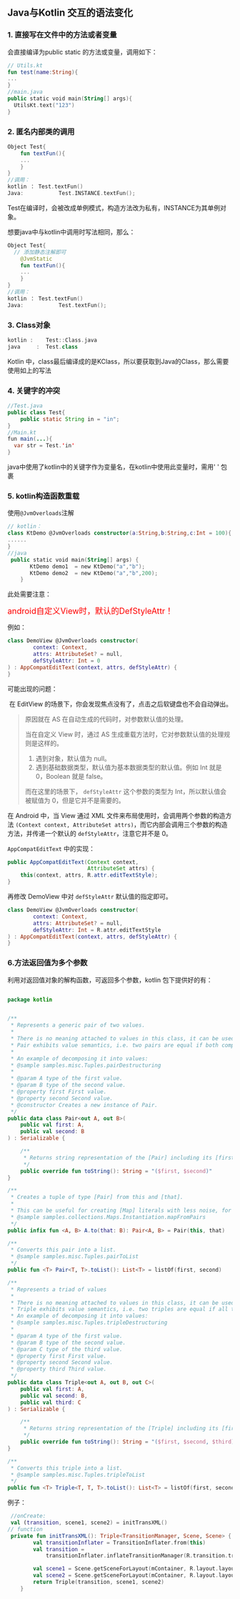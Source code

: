 ## Java与Kotlin 交互的语法变化

### 1. 直接写在文件中的方法或者变量

会直接编译为public static 的方法或变量，调用如下：

```kotlin
// Utils.kt
fun test(name:String){
...
}
//main.java
public static void main(String[] args){
  UtilsKt.text("123")
}
```



### 2. 匿名内部类的调用

```kotlin
Object Test{
	fun textFun(){
	...
	}
}
//调用：
kotlin ： Test.textFun()
Java:			Test.INSTANCE.textFun();
```

Test在编译时，会被改成单例模式，构造方法改为私有，INSTANCE为其单例对象。

想要java中与kotlin中调用时写法相同，那么：

```kotlin
Object Test{
  // 添加静态注解即可
	@JvmStatic
	fun textFun(){
	...
	}
}
//调用：
kotlin ： Test.textFun()
Java:			Test.textFun();
```



### 3. Class对象

```kotlin
kotlin :	Test::Class.java
java	 :	Test.class
```

Kotlin 中，class最后编译成的是KClass，所以要获取到Java的Class，那么需要使用如上的写法



### 4. 关键字的冲突

```java
//Test.java
public class Test{
	public static String in = "in";
}
//Main.kt
fun main(...){
  var str = Test.'in'
}
```

java中使用了kotlin中的关键字作为变量名，在kotlin中使用此变量时，需用' ' 包裹

### 5. kotlin构造函数重载

使用`@JvmOverloads`注解

```kotlin
// kotlin：
class KtDemo @JvmOverloads constructor(a:String,b:String,c:Int = 100){
......
}
//java
 public static void main(String[] args) {
       KtDemo demo1  = new KtDemo("a","b");
       KtDemo demo2  = new KtDemo("a","b",200);
    }
```

此处需要注意：

<font color = "ff0000" size = "4">android自定义View时，默认的DefStyleAttr！</font>

例如：

```kotlin
class DemoView @JvmOverloads constructor(
        context: Context, 
        attrs: AttributeSet? = null, 
        defStyleAttr: Int = 0
) : AppCompatEditText(context, attrs, defStyleAttr) {
}
```

可能出现的问题：

​	在 EditView 的场景下，你会发现焦点没有了，点击之后软键盘也不会自动弹出。

> 原因就在 AS 在自动生成的代码时，对参数默认值的处理。
>
> 当在自定义 View 时，通过 AS 生成重载方法时，它对参数默认值的处理规则是这样的。
>
> 1. 遇到对象，默认值为 null。
> 2. 遇到基础数据类型，默认值为基本数据类型的默认值。例如 Int 就是 0，Boolean 就是 false。
>
> 而在这里的场景下， `defStyleAttr` 这个参数的类型为 Int，所以默认值会被赋值为 0，但是它并不是需要的。

在 Android 中，当 View 通过 XML 文件来布局使用时，会调用两个参数的构造方法 `(Context context, AttributeSet attrs)`，而它内部会调用三个参数的构造方法，并传递一个默认的 `defStyleAttr`，注意它并不是 0。

`AppCompatEditText` 中的实现：

```java
public AppCompatEditText(Context context, 
                         AttributeSet attrs) {
    this(context, attrs, R.attr.editTextStyle);
}
```

再修改 DemoView 中对 `defStyleAttr` 默认值的指定即可。

```kotlin
class DemoView @JvmOverloads constructor(
        context: Context,
        attrs: AttributeSet? = null, 
        defStyleAttr: Int = R.attr.editTextStyle
) : AppCompatEditText(context, attrs, defStyleAttr) {
}
```

### 6.方法返回值为多个参数

利用对返回值对象的解构函数，可返回多个参数，kotlin 包下提供好的有：

```kotlin

package kotlin


/**
 * Represents a generic pair of two values.
 *
 * There is no meaning attached to values in this class, it can be used for any purpose.
 * Pair exhibits value semantics, i.e. two pairs are equal if both components are equal.
 *
 * An example of decomposing it into values:
 * @sample samples.misc.Tuples.pairDestructuring
 *
 * @param A type of the first value.
 * @param B type of the second value.
 * @property first First value.
 * @property second Second value.
 * @constructor Creates a new instance of Pair.
 */
public data class Pair<out A, out B>(
    public val first: A,
    public val second: B
) : Serializable {

    /**
     * Returns string representation of the [Pair] including its [first] and [second] values.
     */
    public override fun toString(): String = "($first, $second)"
}

/**
 * Creates a tuple of type [Pair] from this and [that].
 *
 * This can be useful for creating [Map] literals with less noise, for example:
 * @sample samples.collections.Maps.Instantiation.mapFromPairs
 */
public infix fun <A, B> A.to(that: B): Pair<A, B> = Pair(this, that)

/**
 * Converts this pair into a list.
 * @sample samples.misc.Tuples.pairToList
 */
public fun <T> Pair<T, T>.toList(): List<T> = listOf(first, second)

/**
 * Represents a triad of values
 *
 * There is no meaning attached to values in this class, it can be used for any purpose.
 * Triple exhibits value semantics, i.e. two triples are equal if all three components are equal.
 * An example of decomposing it into values:
 * @sample samples.misc.Tuples.tripleDestructuring
 *
 * @param A type of the first value.
 * @param B type of the second value.
 * @param C type of the third value.
 * @property first First value.
 * @property second Second value.
 * @property third Third value.
 */
public data class Triple<out A, out B, out C>(
    public val first: A,
    public val second: B,
    public val third: C
) : Serializable {

    /**
     * Returns string representation of the [Triple] including its [first], [second] and [third] values.
     */
    public override fun toString(): String = "($first, $second, $third)"
}

/**
 * Converts this triple into a list.
 * @sample samples.misc.Tuples.tripleToList
 */
public fun <T> Triple<T, T, T>.toList(): List<T> = listOf(first, second, third)

```

例子：

```kotlin
 //onCreate:
 val (transition, scene1, scene2) = initTransXML()
// function
 private fun initTransXML(): Triple<TransitionManager, Scene, Scene> {
        val transitionInflater = TransitionInflater.from(this)
        val transition =
            transitionInflater.inflateTransitionManager(R.transition.trans_manager, mContainer)

        val scene1 = Scene.getSceneForLayout(mContainer, R.layout.layout_translation_before, this)
        val scene2 = Scene.getSceneForLayout(mContainer, R.layout.layout_translation_after, this)
        return Triple(transition, scene1, scene2)
    }
```


